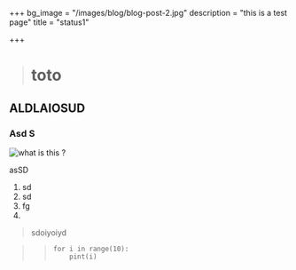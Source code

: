+++
bg_image = "/images/blog/blog-post-2.jpg"
description = "this is a test page"
title = "status1"

+++
> # toto

## ALDLAIOSUD

### Asd S

![what is this ?](/images/fend_fig2.jpg "Example picture")

asSD 

1. sd
2. sd
3. fg
4. 

> sdoiyoiyd

> >     for i in range(10):
> >     	pint(i)